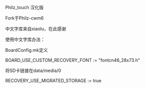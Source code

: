 Philz_touch 汉化版

Fork于Philz-cwm6

中文字库来自xiaolu，在此感谢


使用中文字库办法：

BoardConfig.mk定义

BOARD_USE_CUSTOM_RECOVERY_FONT := \"fontcn46_28x73.h\"

将SD卡链接在data/media/0

RECOVERY_USE_MIGRATED_STORAGE := true
